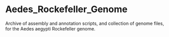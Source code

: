 # Aedes_Rockefeller_Genome
Archive of assembly and annotation scripts, and collection of genome files, for the Aedes aegypti Rockefeller genome. 

